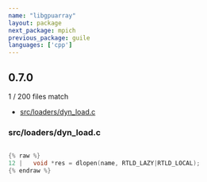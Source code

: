 ```yaml
---
name: "libgpuarray"
layout: package
next_package: mpich
previous_package: guile
languages: ['cpp']
---
```

## 0.7.0
1 / 200 files match

 - [src/loaders/dyn_load.c](#srcloadersdyn_loadc)

### src/loaders/dyn_load.c

```cpp

{% raw %}
12 |   void *res = dlopen(name, RTLD_LAZY|RTLD_LOCAL);
{% endraw %}

```